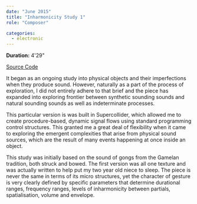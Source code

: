 ```yaml
---
date: "June 2015"
title: "Inharmonicity Study 1"
role: "Composer"

categories:
  - electronic
---
```


**Duration:** 4'29"

[Source Code][cebf1c3c]

  [cebf1c3c]: https://gist.github.com/unclewalter/96cf5774f923821e6c02 "Source"

It began as an ongoing study into physical objects and their imperfections when they produce sound. However, naturally as a part of the process of exploration, I did not entirely adhere to that brief and the piece has expanded into exploring frontier between synthetic sounding sounds and natural sounding sounds as well as indeterminate processes.

This particular version is was built in Supercollider, which allowed me to create procedure-based, dynamic signal flows using standard programming control structures. This granted me a great deal of flexibility when it came to exploring the emergent complexities that arise from physical sound sources, which are the result of many events happening at once inside an object.

This study was initially based on the sound of gongs from the Gamelan tradition, both struck and bowed. The first version was all one texture and was actually written to help put my two year old niece to sleep. The piece is never the same in terms of its micro structures, yet the character of gesture is very clearly defined by specific parameters that determine durational ranges, frequency ranges, levels of inharmonicity between partials, spatialisation, volume and envelope.

<iframe width="100%" height="250" scrolling="no" frameborder="no" data-src="https://w.soundcloud.com/player/?url=https%3A//api.soundcloud.com/tracks/210100784&amp;auto_play=false&amp;hide_related=false&amp;show_comments=true&amp;show_user=true&amp;show_reposts=false&amp;visual=true"></iframe>

